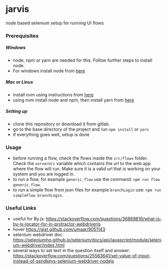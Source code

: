 # jarvis

node based selenium setup for running UI flows


### Prerequisites

##### Windows
- node, npm or yarn are needed for this. Follow further steps to install node.
- For windows install node from [here](https://nodejs.org/en/download/)

##### Mac or Linux
- install nvm using instructions from [here](https://github.com/nvm-sh/nvm)
- using nvm install node and npm, then install yarn from [here](https://yarnpkg.com/lang/en/docs/install/#mac-stable)

##### Setting up
- clone this repository or download it from gitlab.
- go to the base directory of the project and run `npm install` or `yarn`
- if everything goes well, setup is done


### Usage

- before running a flow, check the flows inside the `src/flows` folder. Check the `serverUri` variable which contains the url to the web app where the flow will run. Make sure it is a valid url that is working on your system and you are logged in.
- to run a flow, for example `generic_flow` use the command: `npm run flow generic_flow`.
- to run a simple flow from json files for example `branchLogin` use: `npm run simpleFlow branchLogin`.


### Useful Links

- useful for By.js: https://stackoverflow.com/questions/36869816/what-is-by-js-locator-for-in-protractor-webdriverjs
- hover https://gist.github.com/umaar/9051143
- selenium webdriver doc: https://seleniumhq.github.io/selenium/docs/api/javascript/module/selenium-webdriver/index.html
- several ways to set text in the question itself and answer: https://stackoverflow.com/questions/25583641/set-value-of-input-instead-of-sendkeys-selenium-webdriver-nodejs


